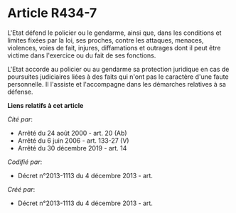 # Article R434-7

L'Etat défend le policier ou le gendarme, ainsi que, dans les conditions et limites fixées par la loi, ses proches, contre
les attaques, menaces, violences, voies de fait, injures, diffamations et outrages dont il peut être victime dans l'exercice
ou du fait de ses fonctions.

L'Etat accorde au policier ou au gendarme sa protection juridique en cas de poursuites judiciaires liées à des faits qui
n'ont pas le caractère d'une faute personnelle. Il l'assiste et l'accompagne dans les démarches relatives à sa défense.

**Liens relatifs à cet article**

_Cité par_:

  - Arrêté du 24 août 2000 - art. 20 (Ab)
  - Arrêté du 6 juin 2006 - art. 133-27 (V)
  - Arrêté du 30 décembre 2019 - art. 14

_Codifié par_:

  - Décret n°2013-1113 du 4 décembre 2013 - art.

_Créé par_:

  - Décret n°2013-1113 du 4 décembre 2013 - art.
